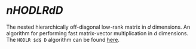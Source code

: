 # $nHODLRdD$
The nested hierarchically off-diagonal low-rank matrix in $d$ dimensions. An algorithm for performing fast matrix-vector multiplication in $d$ dimensions. The `HODLR $d$ D` algorithm can be found [here](https://github.com/SAFRAN-LAB/HODLRdD).

